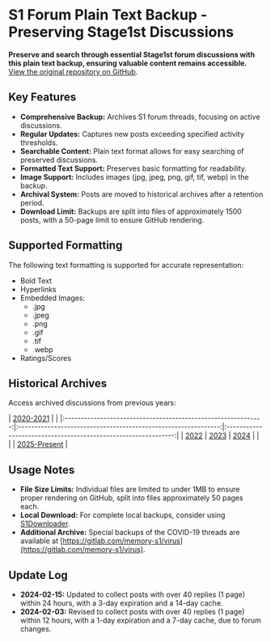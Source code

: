 # S1 Forum Plain Text Backup - Preserving Stage1st Discussions

**Preserve and search through essential Stage1st forum discussions with this plain text backup, ensuring valuable content remains accessible.**  [View the original repository on GitHub](https://github.com/TomoeMami/S1PlainTextBackup).

## Key Features

*   **Comprehensive Backup:** Archives S1 forum threads, focusing on active discussions.
*   **Regular Updates:** Captures new posts exceeding specified activity thresholds.
*   **Searchable Content:**  Plain text format allows for easy searching of preserved discussions.
*   **Formatted Text Support:** Preserves basic formatting for readability.
*   **Image Support:**  Includes images (jpg, jpeg, png, gif, tif, webp) in the backup.
*   **Archival System:**  Posts are moved to historical archives after a retention period.
*   **Download Limit:** Backups are split into files of approximately 1500 posts, with a 50-page limit to ensure GitHub rendering.

## Supported Formatting

The following text formatting is supported for accurate representation:

*   Bold Text
*   Hyperlinks
*   Embedded Images:
    *   .jpg
    *   .jpeg
    *   .png
    *   .gif
    *   .tif
    *   .webp
*   Ratings/Scores

## Historical Archives

Access archived discussions from previous years:

| [2020-2021](https://github.com/TomoeMami/S1PlainTextArchive2021) | |
|:-------------------------------------------------------------:|:--------------------------------------------------------------:|:--------------------------------------------------------------:|
| [2022](https://github.com/TomoeMami/S1PlainTextArchive2022) | [2023](https://github.com/TomoeMami/S1PlainTextArchive2023) | [2024](https://github.com/TomoeMami/S1PlainTextArchive2024) |
|  |  | [2025-Present](https://github.com/TomoeMami/S1PlainTextArchive2025) |

## Usage Notes

*   **File Size Limits:** Individual files are limited to under 1MB to ensure proper rendering on GitHub, split into files approximately 50 pages each.
*   **Local Download:** For complete local backups, consider using [S1Downloader](https://github.com/shuangluoxss/Stage1st-downloader).
*   **Additional Archive:** Special backups of the COVID-19 threads are available at [https://gitlab.com/memory-s1/virus](https://gitlab.com/memory-s1/virus).

## Update Log

*   **2024-02-15:**  Updated to collect posts with over 40 replies (1 page) within 24 hours, with a 3-day expiration and a 14-day cache.
*   **2024-02-03:**  Revised to collect posts with over 40 replies (1 page) within 12 hours, with a 1-day expiration and a 7-day cache, due to forum changes.